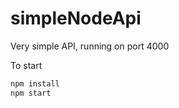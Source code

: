 # simpleNodeApi

Very simple API, running on port 4000

To start 
``` bash
npm install
npm start
```